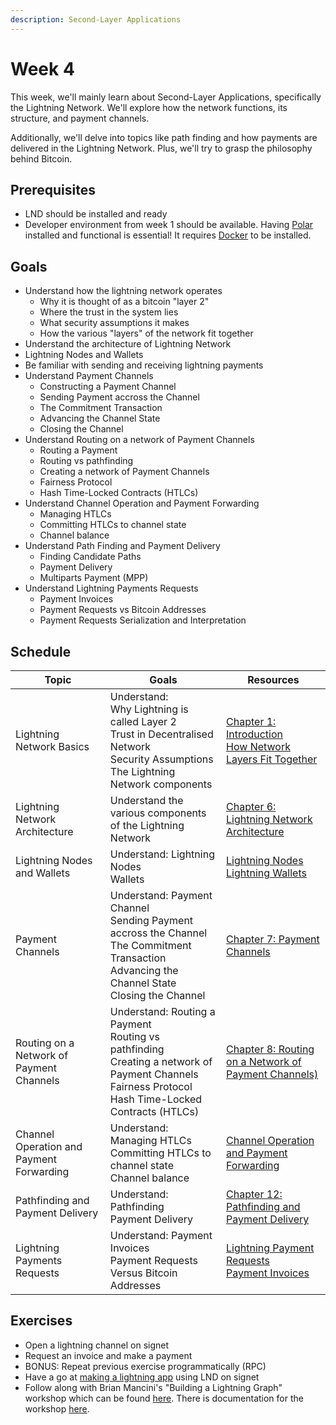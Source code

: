 ```yaml
---
description: Second-Layer Applications
---
```


# Week 4

This week, we'll mainly learn about Second-Layer Applications, specifically the Lightning Network. We'll explore how the network functions, its structure, and payment channels.&#x20;

Additionally, we'll delve into topics like path finding and how payments are delivered in the Lightning Network. Plus, we'll try to grasp the philosophy behind Bitcoin.

## Prerequisites

* LND should be installed and ready
* Developer environment from week 1 should be available. Having [Polar](https://lightningpolar.com) installed and functional is essential! It requires [Docker](https://www.docker.com/products/docker-desktop/) to be installed.

## Goals

* Understand how the lightning network operates
  * Why it is thought of as a bitcoin "layer 2"
  * Where the trust in the system lies
  * What security assumptions it makes
  * How the various "layers" of the network fit together
* Understand the architecture of Lightning Network
* Lightning Nodes and Wallets
* Be familiar with sending and receiving lightning payments
* Understand Payment Channels
  * Constructing a Payment Channel
  * Sending Payment accross the Channel
  * The Commitment Transaction
  * Advancing the Channel State
  * Closing the Channel
* Understand Routing on a network of Payment Channels
  * Routing a Payment
  * Routing vs pathfinding
  * Creating a network of Payment Channels
  * Fairness Protocol
  * Hash Time-Locked Contracts (HTLCs)
* Understand Channel Operation and Payment Forwarding
  * Managing HTLCs
  * Committing HTLCs to channel state
  * Channel balance
* Understand Path Finding and Payment Delivery
  * Finding Candidate Paths
  * Payment Delivery
  * Multiparts Payment (MPP)
* Understand Lightning Payments Requests
  * Payment Invoices
  * Payment Requests vs Bitcoin Addresses
  * Payment Requests Serialization and Interpretation

## Schedule


| Topic        | Goals               | Resources                                                         |
| ------------ | --------------------|------------------------------------------------------------------ |
| Lightning Network Basics     | Understand: <br/> Why Lightning is called Layer 2 <br/> Trust in Decentralised Network <br/> Security Assumptions <br/> The Lightning Network components |[Chapter 1: Introduction](https://lnbook.256k1.dev/#intro_what_is_the_lightning_network) <br/> [How Network Layers Fit Together](https://youtu.be/krux2v0jt4E?list=PLpLH33TRghT17_U3as2P3vHfAGL8pSOOY) |
| Lightning Network Architecture    | Understand the various components of the Lightning Network |[Chapter 6: Lightning Network Architecture](https://lnbook.256k1.dev/#_06_lightning_network_architecture)                                                                  |
| Lightning Nodes and Wallets   | Understand:  Lightning Nodes <br/> Wallets |[Lightning Nodes](https://lnbook.256k1.dev/#_lightning_nodes) <br/> [Lightning Wallets](https://lnbook.256k1.dev/#_lightning_wallets)                                     |
| Payment Channels | Understand: Payment Channel <br/>  Sending Payment accross the Channel <br/> The Commitment Transaction <br/> Advancing the Channel State <br/> Closing the Channel | [Chapter 7: Payment Channels](https://lnbook.256k1.dev/#payment_channels)      |
| Routing on a Network of Payment Channels  | Understand: Routing a Payment <br/> Routing vs pathfinding <br/> Creating a network of Payment Channels <br/>  Fairness Protocol <br/>  Hash Time-Locked Contracts (HTLCs) |[Chapter 8: Routing on a Network of Payment Channels)](https://lnbook.256k1.dev/#routing)  |
|Channel Operation and Payment Forwarding| Understand:  Managing HTLCs <br/> Committing HTLCs to channel state <br/>  Channel balance| [Channel Operation and Payment Forwarding](https://lnbook.256k1.dev/#channel_operation) |
| Pathfinding and Payment Delivery    | Understand: Pathfinding <br/> Payment Delivery |[Chapter 12: Pathfinding and Payment Delivery](https://lnbook.256k1.dev/#path_finding)         |
| Lightning Payments Requests  | Understand: Payment Invoices <br/>  Payment Requests Versus Bitcoin Addresses | [Lightning Payment Requests](https://lnbook.256k1.dev/#invoices) <br/> [Payment Invoices](https://lnbook.256k1.dev/#_invoices)                                     |


## Exercises

* Open a lightning channel on signet
* Request an invoice and make a payment
* BONUS: Repeat previous exercise programmatically (RPC)
* Have a go at [making a lightning app](https://medium.com/@wbobeirne/making-a-lightning-web-app-part-1-4a13c82f3f78) using LND on signet
* Follow along with Brian Mancini's "Building a Lightning Graph" workshop which can be found [here](https://github.com/bmancini55/building-lightning-graph). There is documentation for the workshop [here](https://github.com/bmancini55/building-lightning).
